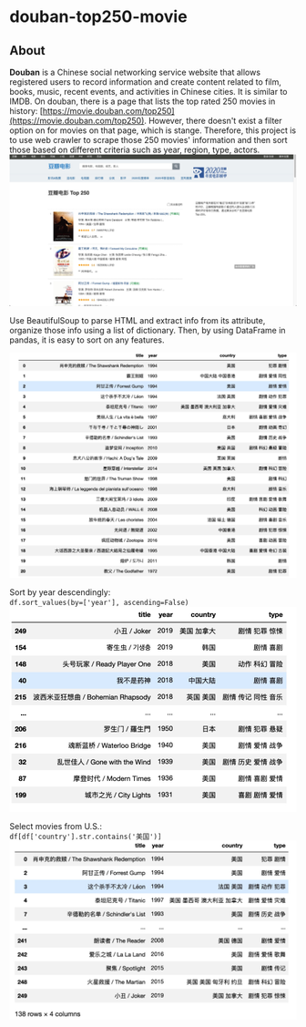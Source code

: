 # douban-top250-movie

## About
**Douban** is a Chinese social networking service website that allows registered users to record information and create content related to film, books, music, recent events, and activities in Chinese cities. It is similar to IMDB. On douban, there is a page that lists the top rated 250 movies in history: [https://movie.douban.com/top250](https://movie.douban.com/top250). However, there doesn't exist a filter option on for movies on that page, which is stange. Therefore, this project is to use web crawler to scrape those 250 movies' information and then sort those based on different criteria such as year, region, type, actors.
![Top250 rated movies](douban_top_250.jpg)

Use BeautifulSoup to parse HTML and extract info from its attribute, organize those info using a list of dictionary.
Then, by using DataFrame in pandas, it is easy to sort on any features.

![DataFrame of those movies](movies.jpg)

Sort by year descendingly:<br/>
`df.sort_values(by=['year'], ascending=False)`
![Year descending](year_descending.jpg)

Select movies from U.S.:<br/>
`df[df['country'].str.contains('美国')]`
![US Movies](us_movies.jpg)
